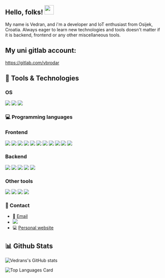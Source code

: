 ##  Hello, folks! <img src="https://raw.githubusercontent.com/MartinHeinz/MartinHeinz/master/wave.gif" width="30px">
My name is Vedran, and i'm a developer and IoT enthusiast from Osijek, Croatia.
Always eager to learn new technologies and tools doesn't matter if it is backend, frontend or any other miscellaneous tools.

## My uni gitlab account: 
https://gitlab.com/vbrodar

## :wrench: Tools & Technologies
### OS
![](https://img.shields.io/badge/-Manjaro-35BF5C?logo=manjaro&logoColor=white&style=flat)
![](https://img.shields.io/badge/-Windows%2010-0078D6?logo=windows&logoColor=white&style=flat)
![](https://img.shields.io/badge/-Raspberry%20Pi-A22846?logo=raspberry-pi&logoColor=white&style=flat)

### :computer: Programming languages
### Frontend
![](https://img.shields.io/badge/-HTML5-E34F26?logo=html5&logoColor=white&style=flat)
![](https://img.shields.io/badge/-CSS3-1572B6?logo=css3&logoColor=white&style=flat)
![](https://img.shields.io/badge/-SASS-CC6699?logo=sass&logoColor=white&style=flat)
![](https://img.shields.io/badge/-Javascript-F7DF1E?logo=javascript&logoColor=black&style=flat)
![](https://img.shields.io/badge/-Typescript-3178C6?logo=typescript&logoColor=white&style=flat)
![](https://img.shields.io/badge/-Webpack-8DD6F9?logo=webpack&logoColor=white&style=flat)
![](https://img.shields.io/badge/-Vue-34FC08D?logo=vue.js&logoColor=white&style=flat)
![](https://img.shields.io/badge/-Nuxt.js-00C58E?logo=nuxt.js&logoColor=white&style=flat)
![](https://img.shields.io/badge/-ReactJs-61DAFB?logo=react&logoColor=white&style=flat)
![](https://img.shields.io/badge/-Gatsby-663399?logo=gatsby&logoColor=white&style=flat)
![](https://img.shields.io/badge/-GraphQL-E10098?logo=graphql&logoColor=white&style=flat)


### Backend
![](https://img.shields.io/badge/-C%20Language-3949ab?logo=c&logoColor=white&style=flat)
![](https://img.shields.io/badge/Java-007396?logo=java&logoColor=white&style=flat)
![](https://img.shields.io/badge/-Python-3776AB?logo=python&logoColor=white&style=flat)
![](https://img.shields.io/badge/Django-092E20?logo=django&logoColor=white&style=flat)
![](https://img.shields.io/badge/-Arduino-00979D?logo=arduino&logoColor=white&style=flat)

### Other tools
![](https://img.shields.io/badge/-Mysql-4479A1?logo=mysql&logoColor=white&style=flat)
![](https://img.shields.io/badge/-Xampp-FB7A24?logo=xampp&logoColor=white&style=flat)
![](https://img.shields.io/badge/-Netlify-00C7B7?logo=netlify&logoColor=white&style=flat)
![](https://img.shields.io/badge/-AWS-232F3E?logo=amazon-aws&logoColor=white&style=flat)

### :iphone: Contact


- :email: [Email](mailto:vedran.brodar@hotmail.com)
- <a href="https://www.codecademy.com/profiles/vbrodar6474179789" rel="Codecademy profile">![](https://img.shields.io/badge/-Codecademy-1F4056?logo=codecademy&logoColor=white&style=flat)</a>
- :computer: [Personal website](https://brodar-portfolio.netlify.app/)


## :bar_chart: Github Stats
![Vedrans's GitHub stats](https://github-readme-stats.vercel.app/api?username=vbrodar&show_icons=true&theme=dracula)

![Top Languages Card](https://github-readme-stats.vercel.app/api/top-langs/?username=vbrodar&show_icons=true&theme=dracula)

